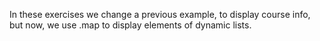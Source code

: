In these exercises we change a previous example, to display course info, but now, we use .map to display elements of dynamic lists.

